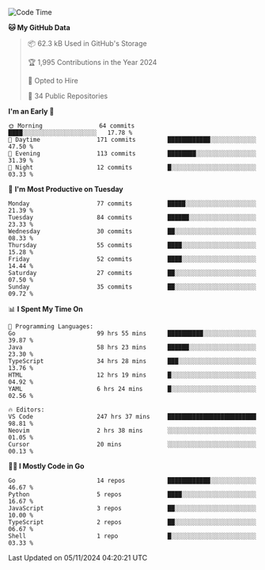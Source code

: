 <!--START_SECTION:thansetan-waka-->
![Code Time](http://img.shields.io/badge/Code%20Time-253%20hrs%2024%20mins-blue)

**🐱 My GitHub Data** 

> 📦 62.3 kB Used in GitHub's Storage 
 > 
> 🏆 1,995 Contributions in the Year 2024
 > 
> 💼 Opted to Hire
 > 
> 📜 34 Public Repositories 
 > 

**I'm an Early 🐤** 

```text
🌞 Morning                64 commits          ████░░░░░░░░░░░░░░░░░░░░░   17.78 % 
🌆 Daytime                171 commits         ████████████░░░░░░░░░░░░░   47.50 % 
🌃 Evening                113 commits         ████████░░░░░░░░░░░░░░░░░   31.39 % 
🌙 Night                  12 commits          █░░░░░░░░░░░░░░░░░░░░░░░░   03.33 % 
```

📅 **I'm Most Productive on Tuesday** 

```text
Monday                   77 commits          █████░░░░░░░░░░░░░░░░░░░░   21.39 % 
Tuesday                  84 commits          ██████░░░░░░░░░░░░░░░░░░░   23.33 % 
Wednesday                30 commits          ██░░░░░░░░░░░░░░░░░░░░░░░   08.33 % 
Thursday                 55 commits          ████░░░░░░░░░░░░░░░░░░░░░   15.28 % 
Friday                   52 commits          ████░░░░░░░░░░░░░░░░░░░░░   14.44 % 
Saturday                 27 commits          ██░░░░░░░░░░░░░░░░░░░░░░░   07.50 % 
Sunday                   35 commits          ██░░░░░░░░░░░░░░░░░░░░░░░   09.72 % 
```

📊 **I Spent My Time On** 

```text
💬 Programming Languages: 
Go                       99 hrs 55 mins      ██████████░░░░░░░░░░░░░░░   39.87 % 
Java                     58 hrs 23 mins      ██████░░░░░░░░░░░░░░░░░░░   23.30 % 
TypeScript               34 hrs 28 mins      ███░░░░░░░░░░░░░░░░░░░░░░   13.76 % 
HTML                     12 hrs 19 mins      █░░░░░░░░░░░░░░░░░░░░░░░░   04.92 % 
YAML                     6 hrs 24 mins       █░░░░░░░░░░░░░░░░░░░░░░░░   02.56 % 

🔥 Editors: 
VS Code                  247 hrs 37 mins     █████████████████████████   98.81 % 
Neovim                   2 hrs 38 mins       ░░░░░░░░░░░░░░░░░░░░░░░░░   01.05 % 
Cursor                   20 mins             ░░░░░░░░░░░░░░░░░░░░░░░░░   00.13 % 
```

**🧑‍💻 I Mostly Code in Go** 

```text
Go                       14 repos            ████████████░░░░░░░░░░░░░   46.67 % 
Python                   5 repos             ████░░░░░░░░░░░░░░░░░░░░░   16.67 % 
JavaScript               3 repos             ██░░░░░░░░░░░░░░░░░░░░░░░   10.00 % 
TypeScript               2 repos             ██░░░░░░░░░░░░░░░░░░░░░░░   06.67 % 
Shell                    1 repo              █░░░░░░░░░░░░░░░░░░░░░░░░   03.33 % 
```

Last Updated on 05/11/2024 04:20:21 UTC
<!--END_SECTION:thansetan-waka-->